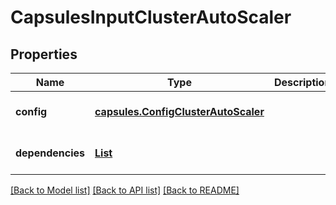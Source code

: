 # CapsulesInputClusterAutoScaler
## Properties

Name | Type | Description | Notes
------------ | ------------- | ------------- | -------------
**config** | [**capsules.ConfigClusterAutoScaler**](capsules.ConfigClusterAutoScaler.md) |  | [optional] [default to null]
**dependencies** | [**List**](string.md) |  | [optional] [default to null]

[[Back to Model list]](../README.md#documentation-for-models) [[Back to API list]](../README.md#documentation-for-api-endpoints) [[Back to README]](../README.md)

